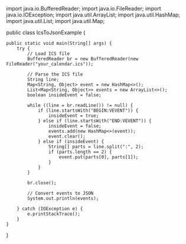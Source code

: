 import java.io.BufferedReader;
import java.io.FileReader;
import java.io.IOException;
import java.util.ArrayList;
import java.util.HashMap;
import java.util.List;
import java.util.Map;

public class IcsToJsonExample {

    public static void main(String[] args) {
        try {
            // Load ICS file
            BufferedReader br = new BufferedReader(new FileReader("your_calendar.ics"));

            // Parse the ICS file
            String line;
            Map<String, Object> event = new HashMap<>();
            List<Map<String, Object>> events = new ArrayList<>();
            boolean insideEvent = false;

            while ((line = br.readLine()) != null) {
                if (line.startsWith("BEGIN:VEVENT")) {
                    insideEvent = true;
                } else if (line.startsWith("END:VEVENT")) {
                    insideEvent = false;
                    events.add(new HashMap<>(event));
                    event.clear();
                } else if (insideEvent) {
                    String[] parts = line.split(":", 2);
                    if (parts.length == 2) {
                        event.put(parts[0], parts[1]);
                    }
                }
            }

            br.close();

            // Convert events to JSON
            System.out.println(events);

        } catch (IOException e) {
            e.printStackTrace();
        }
    }
}
